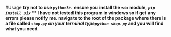 #Usage
**try not to use ```python3+```**.
**ensure you install the ```six``` module, *```pip install six```* **
I have not tested this program in windows so if get any errors please notify me.
**navigate to the root of the package where there is a file called ```shop.py```**
**on your terminal type*```python shop.py```* and you will find what you need**.
